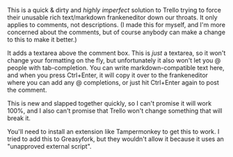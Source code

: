 This is a quick & dirty and *highly imperfect* solution to Trello trying to force their unusable rich text/markdown frankeneditor down our throats.  It only applies to comments, not descriptions.  (I made this for myself, and I'm more concerned about the comments, but of course anybody can make a change to this to make it better.)

It adds a textarea above the comment box.  This is *just* a textarea, so it won't change your formatting on the fly, but unfortunately it also won't let you @ people with tab-completion.  You can write markdown-compatible text here, and when you press Ctrl+Enter, it will copy it over to the frankeneditor where you can add any @ completions, or just hit Ctrl+Enter again to post the comment.

This is new and slapped together quickly, so I can't promise it will work 100%, and I also can't promise that Trello won't change something that will break it.

You'll need to install an extension like Tampermonkey to get this to work.  I tried to add this to Greasyfork, but they wouldn't allow it because it uses an "unapproved external script".
